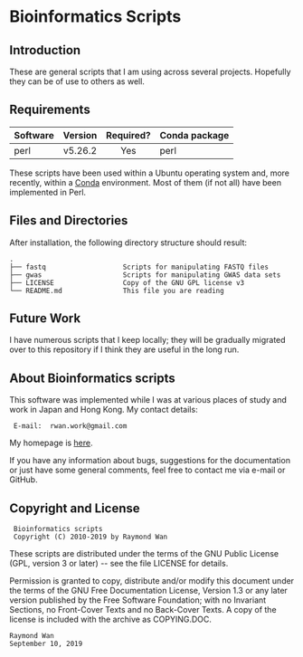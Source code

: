 Bioinformatics Scripts
======================


Introduction
------------

These are general scripts that I am using across several projects.  Hopefully they can be of use to others as well.


Requirements
------------

|Software       |Version  |Required?  |Conda package |
|---------------|:-------:|:---------:|:-------------|
|perl           | v5.26.2 | Yes       |perl          |

These scripts have been used within a Ubuntu operating system and, more recently, within a [Conda](https://docs.conda.io/en/latest/) environment.  Most of them (if not all) have been implemented in Perl.


Files and Directories
---------------------

After installation, the following directory structure should result:


    .
    ├── fastq                   Scripts for manipulating FASTQ files
    ├── gwas                    Scripts for manipulating GWAS data sets
    ├── LICENSE                 Copy of the GNU GPL license v3
    └── README.md               This file you are reading
    
    
Future Work
-----------

I have numerous scripts that I keep locally; they will be gradually migrated over to this repository if I think they are useful in the long run.


About Bioinformatics scripts
----------------------------

This software was implemented while I was at various places of study and work in Japan and Hong Kong.  My contact details:

     E-mail:  rwan.work@gmail.com 

My homepage is [here](http://www.rwanwork.info/).

If you have any information about bugs, suggestions for the documentation or just have some general comments, feel free to contact me via e-mail or GitHub.


Copyright and License
---------------------

     Bioinformatics scripts
     Copyright (C) 2010-2019 by Raymond Wan

These scripts are distributed under the terms of the GNU Public License (GPL, 
version 3 or later) -- see the file LICENSE for details.

Permission is granted to copy, distribute and/or modify this document under the
terms of the GNU Free Documentation License, Version 1.3 or any later version
published by the Free Software Foundation; with no Invariant Sections, no
Front-Cover Texts and no Back-Cover Texts. A copy of the license is included
with the archive as COPYING.DOC.


    Raymond Wan
    September 10, 2019


